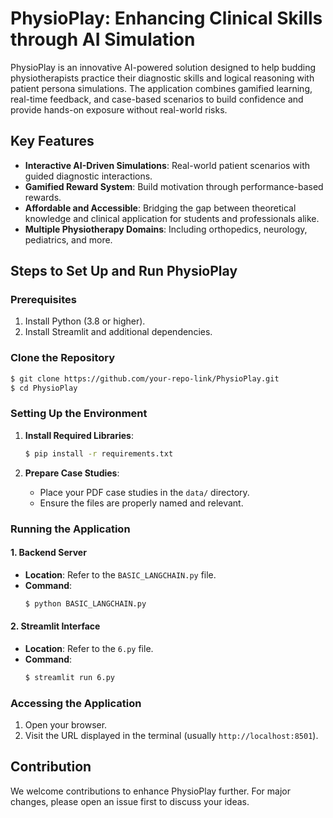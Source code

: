 # PhysioPlay: Enhancing Clinical Skills through AI Simulation

PhysioPlay is an innovative AI-powered solution designed to help budding physiotherapists practice their diagnostic skills and logical reasoning with patient persona simulations. The application combines gamified learning, real-time feedback, and case-based scenarios to build confidence and provide hands-on exposure without real-world risks.

## Key Features
- **Interactive AI-Driven Simulations**: Real-world patient scenarios with guided diagnostic interactions.
- **Gamified Reward System**: Build motivation through performance-based rewards.
- **Affordable and Accessible**: Bridging the gap between theoretical knowledge and clinical application for students and professionals alike.
- **Multiple Physiotherapy Domains**: Including orthopedics, neurology, pediatrics, and more.

## Steps to Set Up and Run PhysioPlay

### Prerequisites
1. Install Python (3.8 or higher).
2. Install Streamlit and additional dependencies.

### Clone the Repository
```bash
$ git clone https://github.com/your-repo-link/PhysioPlay.git
$ cd PhysioPlay
```

### Setting Up the Environment
1. **Install Required Libraries**:
   ```bash
   $ pip install -r requirements.txt
   ```

2. **Prepare Case Studies**:
   - Place your PDF case studies in the `data/` directory.
   - Ensure the files are properly named and relevant.

### Running the Application

#### 1. Backend Server
- **Location**: Refer to the `BASIC_LANGCHAIN.py` file.
- **Command**:
  ```bash
  $ python BASIC_LANGCHAIN.py
  ```

#### 2. Streamlit Interface
- **Location**: Refer to the `6.py` file.
- **Command**:
  ```bash
  $ streamlit run 6.py
  ```

### Accessing the Application
1. Open your browser.
2. Visit the URL displayed in the terminal (usually `http://localhost:8501`).

## Contribution
We welcome contributions to enhance PhysioPlay further. For major changes, please open an issue first to discuss your ideas.


